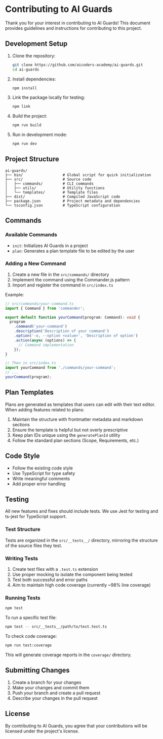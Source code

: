 # Contributing to AI Guards

Thank you for your interest in contributing to AI Guards! This document provides guidelines and instructions for contributing to this project.

## Development Setup

1. Clone the repository:
   ```bash
   git clone https://github.com/aicoders-academy/ai-guards.git
   cd ai-guards
   ```

2. Install dependencies:
   ```bash
   npm install
   ```

3. Link the package locally for testing:
   ```bash
   npm link
   ```

4. Build the project:
   ```bash
   npm run build
   ```

5. Run in development mode:
   ```bash
   npm run dev
   ```

## Project Structure

```
ai-guards/
├── bin/                  # Global script for quick initialization
├── src/                  # Source code
│   ├── commands/         # CLI commands
│   ├── utils/            # Utility functions
│   └── templates/        # Template files
├── dist/                 # Compiled JavaScript code
├── package.json          # Project metadata and dependencies
└── tsconfig.json         # TypeScript configuration
```

## Commands

### Available Commands

- `init`: Initializes AI Guards in a project
- `plan`: Generates a plan template file to be edited by the user

### Adding a New Command

1. Create a new file in the `src/commands/` directory
2. Implement the command using the Commander.js pattern
3. Import and register the command in `src/index.ts`

Example:

```typescript
// src/commands/your-command.ts
import { Command } from 'commander';

export default function yourCommand(program: Command): void {
  program
    .command('your-command')
    .description('Description of your command')
    .option('-o, --option <value>', 'Description of option')
    .action(async (options) => {
      // Command implementation
    });
}

// Then in src/index.ts
import yourCommand from './commands/your-command';
// ...
yourCommand(program);
```

## Plan Templates

Plans are generated as templates that users can edit with their text editor. When adding features related to plans:

1. Maintain the structure with frontmatter metadata and markdown sections
2. Ensure the template is helpful but not overly prescriptive
3. Keep plan IDs unique using the `generatePlanId` utility
4. Follow the standard plan sections (Scope, Requirements, etc.)

## Code Style

- Follow the existing code style
- Use TypeScript for type safety
- Write meaningful comments
- Add proper error handling

## Testing

All new features and fixes should include tests. We use Jest for testing and ts-jest for TypeScript support.

### Test Structure

Tests are organized in the `src/__tests__/` directory, mirroring the structure of the source files they test.

### Writing Tests

1. Create test files with a `.test.ts` extension
2. Use proper mocking to isolate the component being tested
3. Test both successful and error paths
4. Aim to maintain high code coverage (currently ~98% line coverage)

### Running Tests

```bash
npm test
```

To run a specific test file:

```bash
npm test -- src/__tests__/path/to/test.test.ts
```

To check code coverage:

```bash
npm run test:coverage
```

This will generate coverage reports in the `coverage/` directory.

## Submitting Changes

1. Create a branch for your changes
2. Make your changes and commit them
3. Push your branch and create a pull request
4. Describe your changes in the pull request

## License

By contributing to AI Guards, you agree that your contributions will be licensed under the project's license. 